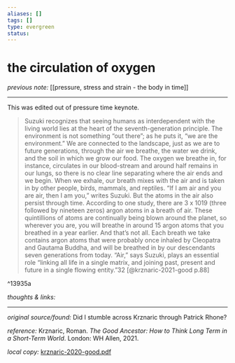 ```yaml
---
aliases: []
tags: []
type: evergreen
status: 
---
```


# the circulation of oxygen

_previous note:_ [[pressure, stress and strain - the body in time]]

---

This was edited out of pressure time keynote.

> Suzuki recognizes that seeing humans as interdependent with the living world lies at the heart of the seventh-generation principle. The environment is not something “out there”; as he puts it, “we are the environment.” We are connected to the landscape, just as we are to future generations, through the air we breathe, the water we drink, and the soil in which we grow our food.
> The oxygen we breathe in, for instance, circulates in our blood-stream and around half remains in our lungs, so there is no clear line separating where the air ends and we begin. When we exhale, our breath mixes with the air and is taken in by other people, birds, mammals, and reptiles. “If I am air and you are air, then I am you,” writes Suzuki. But the atoms in the air also persist through time. According to one study, there are 3 x 1019 (three followed by nineteen zeros) argon atoms in a breath of air. These quintillions of atoms are continually being blown around the planet, so wherever you are, you will breathe in around 15 argon atoms that you breathed in a year earlier. And that’s not all. Each breath we take contains argon atoms that were probably once inhaled by Cleopatra and Gautama Buddha, and will be breathed in by our descendants seven generations from today. “Air,” says Suzuki, plays an essential role “linking all life in a single matrix, and joining past, present and future in a single flowing entity.”32 [@krznaric-2021-good p.88]

^13935a

_thoughts & links:_




---

_original source/found:_ Did I stumble across Krznaric through Patrick Rhone?

_reference:_ Krznaric, Roman. _The Good Ancestor: How to Think Long Term in a Short-Term World_. London: WH Allen, 2021.

_local copy:_ [krznaric-2020-good.pdf](hook://file/8rPxdZ8f9?p=RHJvcGJveC9iaWJsaW9ncmFwaHkgcGRmcw==&n=krznaric%2D2020%2Dgood%2Epdf)
